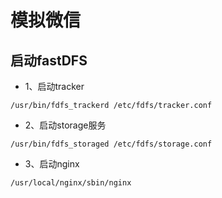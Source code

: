 # 模拟微信

## 启动fastDFS

* 1、启动tracker
```jshelllanguage
/usr/bin/fdfs_trackerd /etc/fdfs/tracker.conf
```

* 2、启动storage服务
```jshelllanguage
/usr/bin/fdfs_storaged /etc/fdfs/storage.conf
```

* 3、启动nginx
```jshelllanguage
/usr/local/nginx/sbin/nginx
```